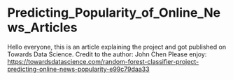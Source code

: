 # Predicting_Popularity_of_Online_News_Articles
Hello everyone, this is an article explaining the project and got published on Towards Data Science.
Credit to the author: John Chen
Please enjoy: https://towardsdatascience.com/random-forest-classifier-project-predicting-online-news-popularity-e99c79daa33
